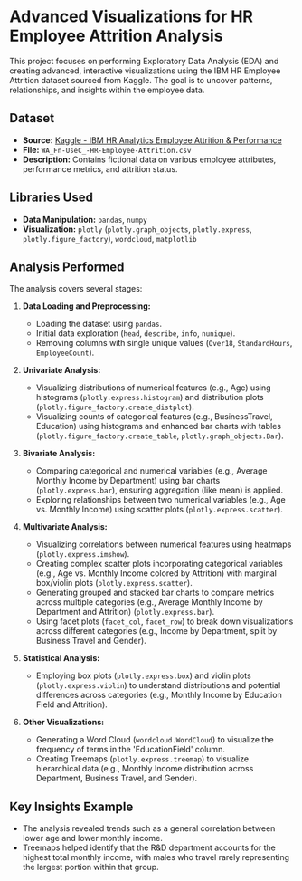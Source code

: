 # Advanced Visualizations for HR Employee Attrition Analysis

This project focuses on performing Exploratory Data Analysis (EDA) and creating advanced, interactive visualizations using the IBM HR Employee Attrition dataset sourced from Kaggle. The goal is to uncover patterns, relationships, and insights within the employee data.

## Dataset

*   **Source:** [Kaggle - IBM HR Analytics Employee Attrition & Performance](https://www.kaggle.com/datasets/patelprashant/employee-attrition)
*   **File:** `WA_Fn-UseC_-HR-Employee-Attrition.csv`
*   **Description:** Contains fictional data on various employee attributes, performance metrics, and attrition status.

## Libraries Used

*   **Data Manipulation:** `pandas`, `numpy`
*   **Visualization:** `plotly` (`plotly.graph_objects`, `plotly.express`, `plotly.figure_factory`), `wordcloud`, `matplotlib`

## Analysis Performed

The analysis covers several stages:

1.  **Data Loading and Preprocessing:**
    *   Loading the dataset using `pandas`.
    *   Initial data exploration (`head`, `describe`, `info`, `nunique`).
    *   Removing columns with single unique values (`Over18`, `StandardHours`, `EmployeeCount`).

2.  **Univariate Analysis:**
    *   Visualizing distributions of numerical features (e.g., Age) using histograms (`plotly.express.histogram`) and distribution plots (`plotly.figure_factory.create_distplot`).
    *   Visualizing counts of categorical features (e.g., BusinessTravel, Education) using histograms and enhanced bar charts with tables (`plotly.figure_factory.create_table`, `plotly.graph_objects.Bar`).

3.  **Bivariate Analysis:**
    *   Comparing categorical and numerical variables (e.g., Average Monthly Income by Department) using bar charts (`plotly.express.bar`), ensuring aggregation (like mean) is applied.
    *   Exploring relationships between two numerical variables (e.g., Age vs. Monthly Income) using scatter plots (`plotly.express.scatter`).

4.  **Multivariate Analysis:**
    *   Visualizing correlations between numerical features using heatmaps (`plotly.express.imshow`).
    *   Creating complex scatter plots incorporating categorical variables (e.g., Age vs. Monthly Income colored by Attrition) with marginal box/violin plots (`plotly.express.scatter`).
    *   Generating grouped and stacked bar charts to compare metrics across multiple categories (e.g., Average Monthly Income by Department and Attrition) (`plotly.express.bar`).
    *   Using facet plots (`facet_col`, `facet_row`) to break down visualizations across different categories (e.g., Income by Department, split by Business Travel and Gender).

5.  **Statistical Analysis:**
    *   Employing box plots (`plotly.express.box`) and violin plots (`plotly.express.violin`) to understand distributions and potential differences across categories (e.g., Monthly Income by Education Field and Attrition).

6.  **Other Visualizations:**
    *   Generating a Word Cloud (`wordcloud.WordCloud`) to visualize the frequency of terms in the 'EducationField' column.
    *   Creating Treemaps (`plotly.express.treemap`) to visualize hierarchical data (e.g., Monthly Income distribution across Department, Business Travel, and Gender).

## Key Insights Example

*   The analysis revealed trends such as a general correlation between lower age and lower monthly income.
*   Treemaps helped identify that the R&D department accounts for the highest total monthly income, with males who travel rarely representing the largest portion within that group.
